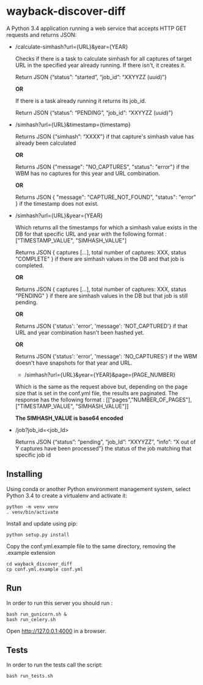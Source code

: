 # wayback-discover-diff

A Python 3.4 application running a web service that accepts HTTP GET requests and returns JSON:

- /calculate-simhash?url={URL}&year={YEAR}

  Checks if there is a task to calculate simhash for all captures of target URL in the specified year already running.
  If there isn't, it creates it.
  
  Return JSON {“status”: “started”, “job_id”: “XXYYZZ (uuid)”}
 
  **OR**
  
  If there is a task already running it returns its job_id.
  
  Return JSON {“status”: “PENDING”, “job_id”: “XXYYZZ (uuid)”}
 
- /simhash?url={URL}&timestamp={timestamp}
  
  Returns JSON {“simhash”: “XXXX”} if that capture's simhash value has already been calculated
  
  **OR**
  
  Returns JSON {"message": "NO_CAPTURES", "status": "error"} if the WBM has no captures for this year and URL combination.
  
  **OR**
  
  Returns JSON { "message": "CAPTURE_NOT_FOUND", "status": "error" } if the timestamp does not exist.

  
- /simhash?url={URL}&year={YEAR}
  
  Which returns all the timestamps for which a simhash value exists in the DB for that specific URL and year with the following       format : ["TIMESTAMP_VALUE", "SIMHASH_VALUE"]

  Returns JSON { captures	[…], total number of captures: XXX, status	"COMPLETE" } if there are simhash values in the DB and that job is completed.

  **OR**

  Returns JSON { captures	[…], total number of captures: XXX, status	"PENDING" } if there are simhash values in the DB but that job is still pending.

  **OR**

  Returns JSON {'status': 'error', 'message': 'NOT_CAPTURED'} if that URL and year combination hasn't been hashed yet.

  **OR**

  Returns JSON {'status': 'error', 'message': 'NO_CAPTURES'} if the WBM doesn't have snapshots for that year and URL.

  - /simhash?url={URL}&year={YEAR}&page={PAGE_NUMBER}
  
  Which is the same as the request above but, depending on the page size that is set in the conf.yml file, the results are paginated. The response has the following format : [["pages","NUMBER_OF_PAGES"],["TIMESTAMP_VALUE", "SIMHASH_VALUE"]]
  
  **The SIMHASH_VALUE is base64 encoded**
  
- /job?job_id=<job_Id>
  
  Returns JSON {“status”: “pending”, “job_Id”: “XXYYZZ”, “info”: “X out of Y captures have been processed”} the status of the job matching that specific job id
  
## Installing

Using conda or another Python environment management system, select Python 3.4 to create a virtualenv and activate it:
```Shell
python -m venv venv
. venv/bin/activate
```

Install and update using pip:
```Shell
python setup.py install
```
Copy the conf.yml.example file to the same directory, removing the .example extension

```
cd wayback_discover_diff
cp conf.yml.example conf.yml
```
## Run
In order to run this server you should run :
```
bash run_gunicorn.sh &
bash run_celery.sh
```

Open http://127.0.0.1:4000 in a browser.

## Tests
In order to run the tests call the script:
```
bash run_tests.sh
```

